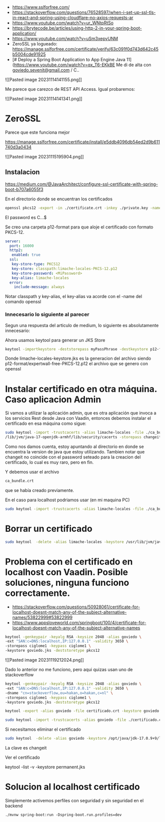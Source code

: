 * https://www.sslforfree.com/
* https://stackoverflow.com/questions/76528597/when-i-set-up-ssl-tls-in-react-and-spring-using-cloudflare-no-axios-requests-ar
* https://www.youtube.com/watch?v=ur_WNtpRtSo
* https://brytecode.be/articles/using-http-2-in-your-spring-boot-application/
* https://www.youtube.com/watch?v=uSm3xepvUNM
* ZeroSSL ya logueado: https://manage.sslforfree.com/certificate/verify/63c091f0d743d642c45b5004cde91925
* [# Deploy a Spring Boot Application to App Engine Java 11](https://www.youtube.com/watch?v=qx_T6-EKkBE
Me di de alta con goviedo.sevenit@gmail.com / C..

![[Pasted image 20231114141155.png]]

Me parece que carezco de REST API Access.
Igual probaremos:

![[Pasted image 20231114141341.png]]

# ZeroSSL

Parece que este funciona mejor

https://manage.sslforfree.com/certificate/install/e5ddb4096db54ed2d9b611740d3a0434

![[Pasted image 20231115195904.png]]

## Instalacion
https://medium.com/@JavaArchitect/configure-ssl-certificate-with-spring-boot-b707a6055f3

En el directorio donde se encuentran los certificados

```bash
openssl pkcs12 -export -in ./certificate.crt -inkey ./private.key -name limachelocales -out ./p12-format/limache-locales-PKCS-12.p12 -name limache-locales
```

El password es C...$

Se creo una carpeta p12-format para que aloje el certificado con formato PKCS-12.

```yaml
server:
  port: 16000
  http2:
   enabled: true
  ssl:
   key-store-type: PKCS12
   key-store: classpath:limache-locales-PKCS-12.p12
   key-store-password: <MiPassword>
   key-alias: limache-locales
  error:
    include-message: always
```
Notar classpath y key-alias, el key-alias va acorde con el -name del comando openssl

### Innecesario lo siguiente al parecer

Segun una respuesta del articulo de medium, lo siguiente es absolutamente innecesario:

Ahora usamos keytool para generar un JKS Store

```bash
keytool -importkeystore -deststorepass myPassPhrase -destkeystore p12-format/limache-locales-keystore.jks -srckeystore ./p12-format/limache-locales-PKCS-12.p12 -srcstoretype PKCS12
```
Donde limache-locales-keystore.jks es la generacion del archivo siendo p12-format/expertwall-free-PKCS-12.p12 el archivo que se genero con openssl

# Instalar certificado en otra máquina. Caso aplicacion Admin

Si vamos a utilizar la aplicación admin, que es otra aplicación que invoca a los servicios Rest desde Java con Vaadin, entonces debemos instalar el certificado en esa máquina como sigue:

```bash
sudo keytool -import -trustcacerts -alias limache-locales -file ./ca_bundle.crt -keystore /usr
/lib/jvm/java-17-openjdk-armhf/lib/security/cacerts -storepass changeit
```

Como nos damos cuenta, estoy apuntando al directorio en donde se encuentra la version de java que estoy utilizando. Tambien notar que changeit no coincide con el password seteado para la creacion del certificado, lo cual es muy raro, pero en fin.

Y debemos usar el archivo

```bash
ca_bundle.crt
```

que se había creado previamente.

En el caso para localhost podriamos usar (en mi maquina PC)

```bash
sudo keytool -import -trustcacerts -alias limache-locales -file ./ca_bundle.crt -keystore /opt/java/jdk-17.0.9+9/lib/security/cacerts -storepass changeit
```
# Borrar un certificado

```bash
sudo keytool  -delete -alias limache-locales -keystore /usr/lib/jvm/java-17-openjdk-armhf/lib/security/cacerts
```

# Problema con el certificado en localhost con Vaadin. Posible soluciones, ninguna funciono correctamente.

* https://stackoverflow.com/questions/50928061/certificate-for-localhost-doesnt-match-any-of-the-subject-alternative-names/53822999#53822999
* https://www.appsloveworld.com/springboot/100/4/certificate-for-localhost-doesnt-match-any-of-the-subject-alternative-names

```bash
keytool -genkeypair -keyalg RSA -keysize 2048 -alias goviedo \
-ext "SAN:c=DNS:localhost,IP:127.0.0.1" -validity 3650 \
-storepass ciglome1 -keypass ciglome1 \
-keystore goviedo.jks -deststoretype pkcs12
```

![[Pasted image 20231119212024.png]]

Dado lo anterior no me funciono, pero aqui quizas usan uno de stackoverflow

```bash
keytool -genkeypair -keyalg RSA -keysize 2048 -alias goviedo \
-ext "SAN:c=DNS:localhost,IP:127.0.0.1" -validity 3650 \
-dname "cn=stackoverflow,ou=hakan,o=hakan,c=nl" \
-storepass ciglome1 -keypass ciglome1 \
-keystore goviedo.jks -deststoretype pkcs12
```


```bash
keytool -export -alias goviedo -file certificado.crt -keystore goviedo.jks
```

```bash
sudo keytool -import -trustcacerts -alias goviedo -file ./certificado.crt -keystore /opt/java/jdk-17.0.9+9/lib/security/cacerts -storepass changeit
```

Si necesitamos eliminar el certificado

```bash
sudo keytool  -delete -alias goviedo -keystore /opt/java/jdk-17.0.9+9/lib/security/cacerts
```
La clave es changeit


Ver el certificado

keytool -list -v -keystore permanent.jks

# Solucion al localhost certificado

Simplemente activemos perfiles con seguridad y sin seguridad en el backend

```
./mvnw spring-boot:run -Dspring-boot.run.profiles=dev
```

